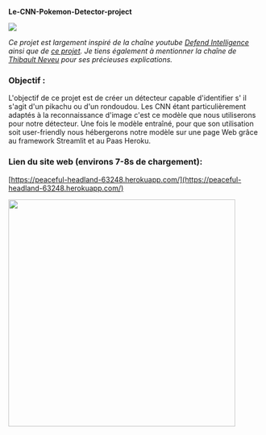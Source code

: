 **Le-CNN-Pokemon-Detector-project**

![](RackMultipart20211212-4-1q6uqlg_html_894abd823ba7beaa.png)

_Ce projet est largement inspiré de la chaîne youtube_ [_Defend Intelligence_](https://www.youtube.com/channel/UCnEHCrot2HkySxMTmDPhZyg) _ainsi que de_ [_ce projet_](https://www.youtube.com/watch?v=mWwli8cL13k&amp;list=PLsjK_a5MFguJfr4TecECc-b6FacYMlPfs&amp;ab_channel=SistemasInteligentes)_. Je tiens également à mentionner la chaîne de_ [_Thibault Neveu_](https://www.youtube.com/channel/UCVso5UVvQeGAuwbksmA95iA) _pour ses précieuses explications._

### **Objectif :**

L&#39;objectif de ce projet est de créer un détecteur capable d&#39;identifier s&#39; il s&#39;agit d&#39;un pikachu ou d&#39;un rondoudou. Les CNN étant particulièrement adaptés à la reconnaissance d&#39;image c&#39;est ce modèle que nous utiliserons pour notre détecteur. Une fois le modèle entraîné, pour que son utilisation soit user-friendly nous hébergerons notre modèle sur une page Web grâce au framework Streamlit et au Paas Heroku.

### **Lien du site web (environs 7-8s de chargement):**

[https://peaceful-headland-63248.herokuapp.com/](https://peaceful-headland-63248.herokuapp.com/)

<img src="/chrome-capture.gif" width="450">
